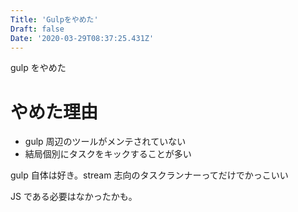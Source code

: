 ```yaml
---
Title: 'Gulpをやめた'
Draft: false
Date: '2020-03-29T08:37:25.431Z'
---
```


gulp をやめた

<!--more-->

# やめた理由

- gulp 周辺のツールがメンテされていない
- 結局個別にタスクをキックすることが多い

gulp 自体は好き。stream 志向のタスクランナーってだけでかっこいい

JS である必要はなかったかも。
